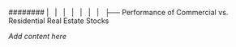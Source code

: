 ######## |   |   |   |   |   |   |   ├── Performance of Commercial vs. Residential Real Estate Stocks

*Add content here*
